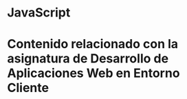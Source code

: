 # JavaScript 
# Contenido relacionado con la asignatura de Desarrollo de Aplicaciones Web en Entorno Cliente
